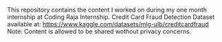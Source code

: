 This repository contains the content I worked on during my one month internship at Coding Raja Internship.
Credit Card Fraud Detection Dataset available at: https://www.kaggle.com/datasets/mlg-ulb/creditcardfraud
Note: Content is allowed to be shared wothout privacy concerns.
